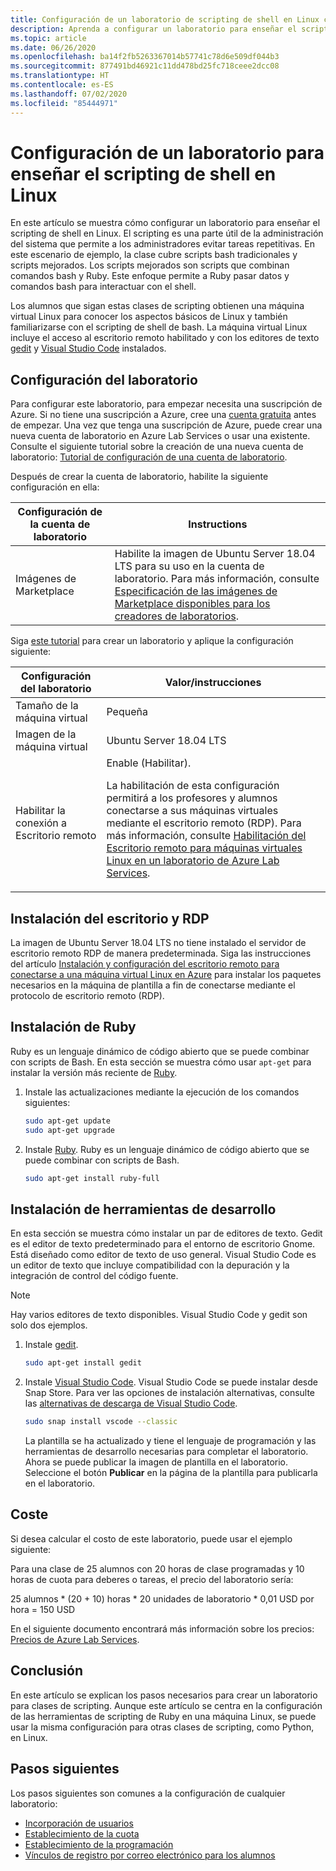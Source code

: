 ```yaml
---
title: Configuración de un laboratorio de scripting de shell en Linux con Azure Lab Services | Microsoft Docs
description: Aprenda a configurar un laboratorio para enseñar el scripting de shell en Linux.
ms.topic: article
ms.date: 06/26/2020
ms.openlocfilehash: ba14f2fb5263367014b57741c78d6e509df044b3
ms.sourcegitcommit: 877491bd46921c11dd478bd25fc718ceee2dcc08
ms.translationtype: HT
ms.contentlocale: es-ES
ms.lasthandoff: 07/02/2020
ms.locfileid: "85444971"
---
```

# <a name="set-up-a-lab-to-teach-shell-scripting-on-linux"></a>Configuración de un laboratorio para enseñar el scripting de shell en Linux
En este artículo se muestra cómo configurar un laboratorio para enseñar el scripting de shell en Linux. El scripting es una parte útil de la administración del sistema que permite a los administradores evitar tareas repetitivas. En este escenario de ejemplo, la clase cubre scripts bash tradicionales y scripts mejorados. Los scripts mejorados son scripts que combinan comandos bash y Ruby. Este enfoque permite a Ruby pasar datos y comandos bash para interactuar con el shell. 

Los alumnos que sigan estas clases de scripting obtienen una máquina virtual Linux para conocer los aspectos básicos de Linux y también familiarizarse con el scripting de shell de bash. La máquina virtual Linux incluye el acceso al escritorio remoto habilitado y con los editores de texto [gedit](https://help.gnome.org/users/gedit/stable/) y [Visual Studio Code](https://code.visualstudio.com/) instalados.

## <a name="lab-configuration"></a>Configuración del laboratorio
Para configurar este laboratorio, para empezar necesita una suscripción de Azure. Si no tiene una suscripción a Azure, cree una [cuenta gratuita](https://azure.microsoft.com/free/) antes de empezar. Una vez que tenga una suscripción de Azure, puede crear una nueva cuenta de laboratorio en Azure Lab Services o usar una existente. Consulte el siguiente tutorial sobre la creación de una nueva cuenta de laboratorio: [Tutorial de configuración de una cuenta de laboratorio](tutorial-setup-lab-account.md).

Después de crear la cuenta de laboratorio, habilite la siguiente configuración en ella: 

| Configuración de la cuenta de laboratorio | Instructions |
| ----------- | ------------ |  
| Imágenes de Marketplace | Habilite la imagen de Ubuntu Server 18.04 LTS para su uso en la cuenta de laboratorio. Para más información, consulte [Especificación de las imágenes de Marketplace disponibles para los creadores de laboratorios](specify-marketplace-images.md). | 

Siga [este tutorial](tutorial-setup-classroom-lab.md) para crear un laboratorio y aplique la configuración siguiente:

| Configuración del laboratorio | Valor/instrucciones | 
| ------------ | ------------------ |
| Tamaño de la máquina virtual | Pequeña  |
| Imagen de la máquina virtual | Ubuntu Server 18.04 LTS|
| Habilitar la conexión a Escritorio remoto | Enable (Habilitar). <p>La habilitación de esta configuración permitirá a los profesores y alumnos conectarse a sus máquinas virtuales mediante el escritorio remoto (RDP). Para más información, consulte [Habilitación del Escritorio remoto para máquinas virtuales Linux en un laboratorio de Azure Lab Services](how-to-enable-remote-desktop-linux.md). </p>|

## <a name="install-desktop-and-rdp"></a>Instalación del escritorio y RDP
La imagen de Ubuntu Server 18.04 LTS no tiene instalado el servidor de escritorio remoto RDP de manera predeterminada. Siga las instrucciones del artículo [Instalación y configuración del escritorio remoto para conectarse a una máquina virtual Linux en Azure](../virtual-machines/linux/use-remote-desktop.md) para instalar los paquetes necesarios en la máquina de plantilla a fin de conectarse mediante el protocolo de escritorio remoto (RDP).

## <a name="install-ruby"></a>Instalación de Ruby
Ruby es un lenguaje dinámico de código abierto que se puede combinar con scripts de Bash. En esta sección se muestra cómo usar `apt-get` para instalar la versión más reciente de [Ruby](https://www.ruby-lang.org/).

1. Instale las actualizaciones mediante la ejecución de los comandos siguientes:

    ```bash
    sudo apt-get update 
    sudo apt-get upgrade 
    ```
2.  Instale [Ruby](https://www.ruby-lang.org/).  Ruby es un lenguaje dinámico de código abierto que se puede combinar con scripts de Bash. 
    
    ```bash
    sudo apt-get install ruby-full
    ```

## <a name="install-development-tools"></a>Instalación de herramientas de desarrollo
En esta sección se muestra cómo instalar un par de editores de texto. Gedit es el editor de texto predeterminado para el entorno de escritorio Gnome. Está diseñado como editor de texto de uso general. Visual Studio Code es un editor de texto que incluye compatibilidad con la depuración y la integración de control del código fuente.

> [!NOTE]
> Hay varios editores de texto disponibles. Visual Studio Code y gedit son solo dos ejemplos.

1. Instale [gedit](https://help.gnome.org/users/gedit/stable/).

    ```bash
    sudo apt-get install gedit
    ```
1. Instale [Visual Studio Code](https://code.visualstudio.com/).  Visual Studio Code se puede instalar desde Snap Store.  Para ver las opciones de instalación alternativas, consulte las [alternativas de descarga de Visual Studio Code](https://code.visualstudio.com/#alt-downloads).

    ```bash
    sudo snap install vscode --classic 
    ```

    La plantilla se ha actualizado y tiene el lenguaje de programación y las herramientas de desarrollo necesarias para completar el laboratorio. Ahora se puede publicar la imagen de plantilla en el laboratorio. Seleccione el botón **Publicar** en la página de la plantilla para publicarla en el laboratorio.  

## <a name="cost"></a>Coste 
Si desea calcular el costo de este laboratorio, puede usar el ejemplo siguiente:
 
Para una clase de 25 alumnos con 20 horas de clase programadas y 10 horas de cuota para deberes o tareas, el precio del laboratorio sería: 

25 alumnos * (20 + 10) horas * 20 unidades de laboratorio * 0,01 USD por hora = 150 USD

En el siguiente documento encontrará más información sobre los precios: [Precios de Azure Lab Services](https://azure.microsoft.com/pricing/details/lab-services/).

## <a name="conclusion"></a>Conclusión
En este artículo se explican los pasos necesarios para crear un laboratorio para clases de scripting. Aunque este artículo se centra en la configuración de las herramientas de scripting de Ruby en una máquina Linux, se puede usar la misma configuración para otras clases de scripting, como Python, en Linux.

## <a name="next-steps"></a>Pasos siguientes
Los pasos siguientes son comunes a la configuración de cualquier laboratorio:

- [Incorporación de usuarios](tutorial-setup-classroom-lab.md#add-users-to-the-lab)
- [Establecimiento de la cuota](how-to-configure-student-usage.md#set-quotas-for-users)
- [Establecimiento de la programación](tutorial-setup-classroom-lab.md#set-a-schedule-for-the-lab) 
- [Vínculos de registro por correo electrónico para los alumnos](how-to-configure-student-usage.md#send-invitations-to-users) 





